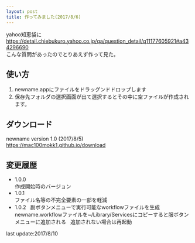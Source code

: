 ```yaml
---
layout: post
title: 作ってみました(2017/8/6)
---
```


yahoo知恵袋に  
<https://detail.chiebukuro.yahoo.co.jp/qa/question_detail/q11177605921#a434296690>  
こんな質問があったのでとりあえず作って見た。  


使い方
--

1. newname.appにファイルをドラッグンドドロップします
2. 保存先フォルダの選択画面が出て選択するとその中に空ファイルが作成されます。  

ダウンロード
--
newname version 1.0 (2017/8/5)  
<https://mac100mokk1.github.io/download>

変更履歴
--
- 1.0.0  
作成開始時のバージョン
- 1.0.1  
ファイル名等の不完全要素の一部を軽減
- 1.0.2  
副ボタンメニューで実行可能なworkflowファイルを生成  
newname.workflowファイルを~/Library/Servicesにコピーすると服ボタンメニューに追加される  
追加されない場合は再起動


last update:2017/8/10
